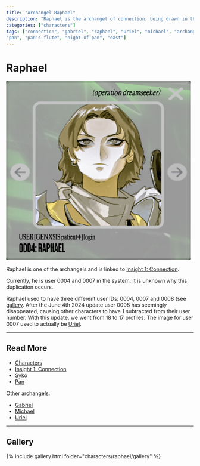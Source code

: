 ```yaml
---
title: "Archangel Raphael"
description: "Raphael is the archangel of connection, being drawn in the East on the map of Youtopia."
categories: ["characters"]
tags: ["connection", "gabriel", "raphael", "uriel", "michael", "archangel", "selene's map", 
"pan", "pan's flute", "night of pan", "east"]
---
```


# Raphael

![Raphael's avatar](https://raw.githubusercontent.com/bmth-arg-wiki/wiki-assets/main/characters/raphael/4raphael.png)

Raphael is one of the archangels and is linked to [Insight 1: Connection](../lore/insight1-connection).

Currently, he is user 0004 and 0007 in the system. It is unknown why this duplication 
occurs.

Raphael used to have three different user IDs: 0004, 0007 and 0008 (see [gallery](#gallery).
After the June 4th 2024 update user 0008 has seemingly
disappeared, causing other characters to have 1 subtracted from their user number.
With this update, we went from 18
to 17 profiles.
The image for user 0007 used to actually be [Uriel](uriel).

***

## Read More

- [Characters](../characters)
- [Insight 1: Connection](../lore/insight1-connection)
- [Syko](syko)
- [Pan](pan)

Other archangels:

- [Gabriel](gabriel)
- [Michael](michael)
- [Uriel](uriel)

***

## Gallery

{% include gallery.html folder="characters/raphael/gallery" %}